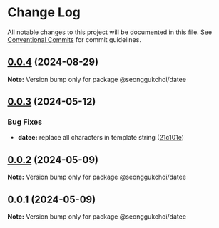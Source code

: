 # Change Log

All notable changes to this project will be documented in this file.
See [Conventional Commits](https://conventionalcommits.org) for commit guidelines.

## [0.0.4](https://github.com/seonggukchoi/packages.js/compare/@seonggukchoi/datee@0.0.3...@seonggukchoi/datee@0.0.4) (2024-08-29)

**Note:** Version bump only for package @seonggukchoi/datee

## [0.0.3](https://github.com/seonggukchoi/packages.js/compare/@seonggukchoi/datee@0.0.2...@seonggukchoi/datee@0.0.3) (2024-05-12)

### Bug Fixes

- **datee:** replace all characters in template string ([21c101e](https://github.com/seonggukchoi/packages.js/commit/21c101ef06ce82c09b34577b5fefb76850d446aa))

## [0.0.2](https://github.com/seonggukchoi/packages.js/compare/@seonggukchoi/datee@0.0.1...@seonggukchoi/datee@0.0.2) (2024-05-09)

**Note:** Version bump only for package @seonggukchoi/datee

## 0.0.1 (2024-05-09)

**Note:** Version bump only for package @seonggukchoi/datee
